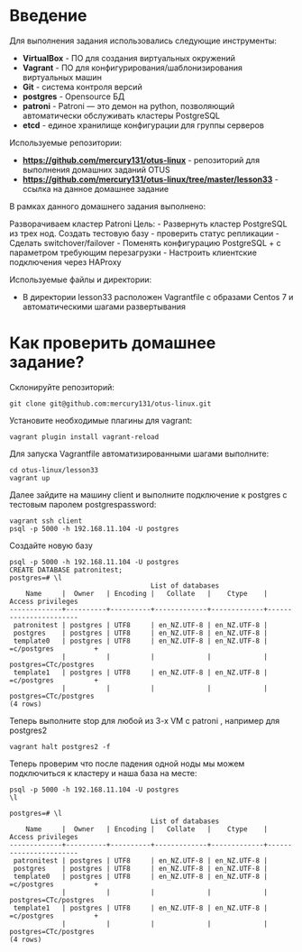 # **Введение**

Для выполнения задания использовались следующие инструменты:
- **VirtualBox** - ПО для создания виртуальных окружений
- **Vagrant** - ПО для конфигурирования/шаблонизирования виртуальных машин
- **Git** - система контроля версий
- **postgres** - Opensource БД
- **patroni** - Patroni — это демон на python, позволяющий автоматически обслуживать кластеры PostgreSQL
- **etcd** - единое хранилище конфигурации для группы серверов



Используемые репозитории:
- **https://github.com/mercury131/otus-linux** - репозиторий для выполнения домашних заданий OTUS
- **https://github.com/mercury131/otus-linux/tree/master/lesson33** - ссылка на данное домашнее задание


 


В рамках данного домашнего задания выполнено:

Разворачиваем кластер Patroni
Цель: - Развернуть кластер PostgreSQL из трех нод. Создать тестовую базу - проверить статус репликации - Сделать switchover/failover - Поменять конфигурацию PostgreSQL + с параметром требующим перезагрузки - Настроить клиентские подключения через HAProxy 




Используемые файлы и директории:
- В директории lesson33 расположен Vagrantfile с образами Centos 7 и автоматическими шагами развертывания


# Как проверить домашнее задание?

Склонируйте репозиторий:

```
git clone git@github.com:mercury131/otus-linux.git
```

Установите необходимые плагины для vagrant:

```
vagrant plugin install vagrant-reload
```

Для запуска Vagrantfile автоматизированными шагами выполните:

```
cd otus-linux/lesson33
vagrant up 
```

Далее зайдите на машину client и выполните подключение к postgres с тестовым паролем postgrespassword:

```
vagrant ssh client
psql -p 5000 -h 192.168.11.104 -U postgres

```

Создайте новую базу

```
psql -p 5000 -h 192.168.11.104 -U postgres
CREATE DATABASE patronitest;
postgres=# \l
                                   List of databases
    Name     |  Owner   | Encoding |   Collate   |    Ctype    |   Access privileges
-------------+----------+----------+-------------+-------------+-----------------------
 patronitest | postgres | UTF8     | en_NZ.UTF-8 | en_NZ.UTF-8 |
 postgres    | postgres | UTF8     | en_NZ.UTF-8 | en_NZ.UTF-8 |
 template0   | postgres | UTF8     | en_NZ.UTF-8 | en_NZ.UTF-8 | =c/postgres          +
             |          |          |             |             | postgres=CTc/postgres
 template1   | postgres | UTF8     | en_NZ.UTF-8 | en_NZ.UTF-8 | =c/postgres          +
             |          |          |             |             | postgres=CTc/postgres
(4 rows)

```

Теперь выполните stop для любой из 3-х VM с patroni , например для postgres2

```
vagrant halt postgres2 -f
```

Теперь проверим что после падения одной ноды мы можем подключиться к кластеру и наша база на месте:

```
psql -p 5000 -h 192.168.11.104 -U postgres
\l

postgres=# \l
                                   List of databases
    Name     |  Owner   | Encoding |   Collate   |    Ctype    |   Access privileges
-------------+----------+----------+-------------+-------------+-----------------------
 patronitest | postgres | UTF8     | en_NZ.UTF-8 | en_NZ.UTF-8 |
 postgres    | postgres | UTF8     | en_NZ.UTF-8 | en_NZ.UTF-8 |
 template0   | postgres | UTF8     | en_NZ.UTF-8 | en_NZ.UTF-8 | =c/postgres          +
             |          |          |             |             | postgres=CTc/postgres
 template1   | postgres | UTF8     | en_NZ.UTF-8 | en_NZ.UTF-8 | =c/postgres          +
             |          |          |             |             | postgres=CTc/postgres
(4 rows)

```